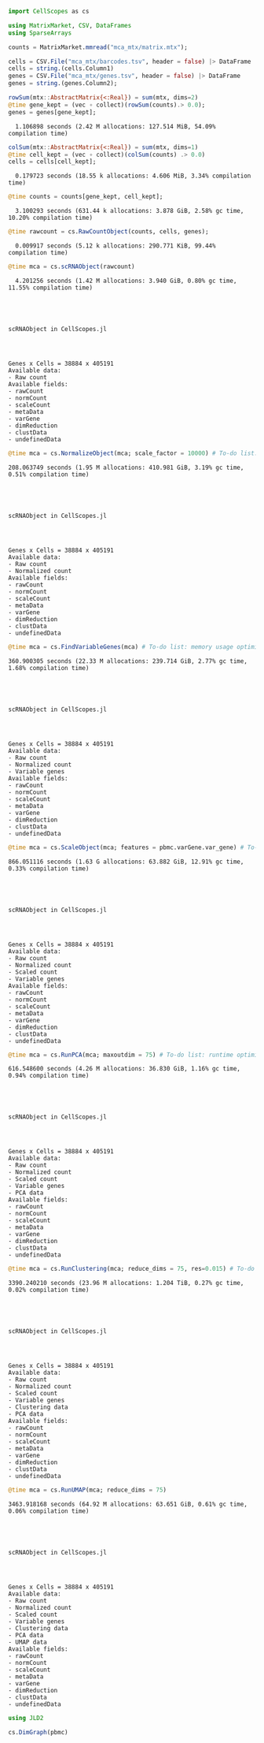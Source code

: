 ```julia
import CellScopes as cs
```


```julia
using MatrixMarket, CSV, DataFrames
using SparseArrays
```


```julia
counts = MatrixMarket.mmread("mca_mtx/matrix.mtx");
```


```julia
cells = CSV.File("mca_mtx/barcodes.tsv", header = false) |> DataFrame
cells = string.(cells.Column1)
genes = CSV.File("mca_mtx/genes.tsv", header = false) |> DataFrame
genes = string.(genes.Column2);
```


```julia
rowSum(mtx::AbstractMatrix{<:Real}) = sum(mtx, dims=2)
@time gene_kept = (vec ∘ collect)(rowSum(counts).> 0.0);
genes = genes[gene_kept];
```

      1.106898 seconds (2.42 M allocations: 127.514 MiB, 54.09% compilation time)



```julia
colSum(mtx::AbstractMatrix{<:Real}) = sum(mtx, dims=1)
@time cell_kept = (vec ∘ collect)(colSum(counts) .> 0.0)
cells = cells[cell_kept];
```

      0.179723 seconds (18.55 k allocations: 4.606 MiB, 3.34% compilation time)



```julia
@time counts = counts[gene_kept, cell_kept];
```

      3.100293 seconds (631.44 k allocations: 3.878 GiB, 2.58% gc time, 10.20% compilation time)



```julia
@time rawcount = cs.RawCountObject(counts, cells, genes);
```

      0.009917 seconds (5.12 k allocations: 290.771 KiB, 99.44% compilation time)



```julia
@time mca = cs.scRNAObject(rawcount)
```

      4.201256 seconds (1.42 M allocations: 3.940 GiB, 0.80% gc time, 11.55% compilation time)





    scRNAObject in CellScopes.jl




    Genes x Cells = 38884 x 405191
    Available data:
    - Raw count
    Available fields:
    - rawCount
    - normCount
    - scaleCount
    - metaData
    - varGene
    - dimReduction
    - clustData
    - undefinedData



```julia
@time mca = cs.NormalizeObject(mca; scale_factor = 10000) # To-do list: memory usage optimization
```

    208.063749 seconds (1.95 M allocations: 410.981 GiB, 3.19% gc time, 0.51% compilation time)





    scRNAObject in CellScopes.jl




    Genes x Cells = 38884 x 405191
    Available data:
    - Raw count
    - Normalized count
    Available fields:
    - rawCount
    - normCount
    - scaleCount
    - metaData
    - varGene
    - dimReduction
    - clustData
    - undefinedData



```julia
@time mca = cs.FindVariableGenes(mca) # To-do list: memory usage optimization
```

    360.900305 seconds (22.33 M allocations: 239.714 GiB, 2.77% gc time, 1.68% compilation time)





    scRNAObject in CellScopes.jl




    Genes x Cells = 38884 x 405191
    Available data:
    - Raw count
    - Normalized count
    - Variable genes
    Available fields:
    - rawCount
    - normCount
    - scaleCount
    - metaData
    - varGene
    - dimReduction
    - clustData
    - undefinedData



```julia
@time mca = cs.ScaleObject(mca; features = pbmc.varGene.var_gene) # To-do list: runtime optimization
```

    866.051116 seconds (1.63 G allocations: 63.882 GiB, 12.91% gc time, 0.33% compilation time)





    scRNAObject in CellScopes.jl




    Genes x Cells = 38884 x 405191
    Available data:
    - Raw count
    - Normalized count
    - Scaled count
    - Variable genes
    Available fields:
    - rawCount
    - normCount
    - scaleCount
    - metaData
    - varGene
    - dimReduction
    - clustData
    - undefinedData



```julia
@time mca = cs.RunPCA(mca; maxoutdim = 75) # To-do list: runtime optimization
```

    616.548600 seconds (4.26 M allocations: 36.830 GiB, 1.16% gc time, 0.94% compilation time)





    scRNAObject in CellScopes.jl




    Genes x Cells = 38884 x 405191
    Available data:
    - Raw count
    - Normalized count
    - Scaled count
    - Variable genes
    - PCA data
    Available fields:
    - rawCount
    - normCount
    - scaleCount
    - metaData
    - varGene
    - dimReduction
    - clustData
    - undefinedData



```julia
@time mca = cs.RunClustering(mca; reduce_dims = 75, res=0.015) # To-do list: runtime optimization
```

    3390.240210 seconds (23.96 M allocations: 1.204 TiB, 0.27% gc time, 0.02% compilation time)





    scRNAObject in CellScopes.jl




    Genes x Cells = 38884 x 405191
    Available data:
    - Raw count
    - Normalized count
    - Scaled count
    - Variable genes
    - Clustering data
    - PCA data
    Available fields:
    - rawCount
    - normCount
    - scaleCount
    - metaData
    - varGene
    - dimReduction
    - clustData
    - undefinedData



```julia
@time mca = cs.RunUMAP(mca; reduce_dims = 75)
```

    3463.918168 seconds (64.92 M allocations: 63.651 GiB, 0.61% gc time, 0.06% compilation time)





    scRNAObject in CellScopes.jl




    Genes x Cells = 38884 x 405191
    Available data:
    - Raw count
    - Normalized count
    - Scaled count
    - Variable genes
    - Clustering data
    - PCA data
    - UMAP data
    Available fields:
    - rawCount
    - normCount
    - scaleCount
    - metaData
    - varGene
    - dimReduction
    - clustData
    - undefinedData



```julia
using JLD2
```


```julia
cs.DimGraph(pbmc)
```


```julia

```
